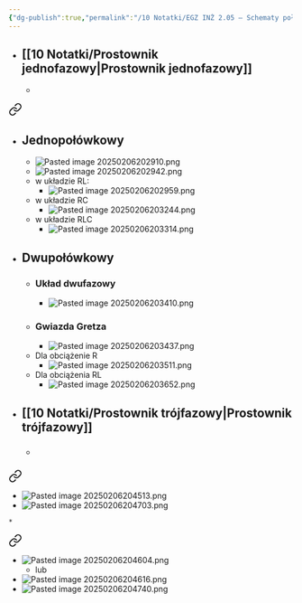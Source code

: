 ```yaml
---
{"dg-publish":true,"permalink":"/10 Notatki/EGZ INŻ 2.05 – Schematy połączeń, przebiegi czasowe napięć i prądów w układzie prostownikowym jednopołówkowym i trójfazowym/","tags":["wiedza/zettel"]}
---
```


* ## [[10 Notatki/Prostownik jednofazowy\|Prostownik jednofazowy]]
	* 
<div class="transclusion internal-embed is-loaded"><a class="markdown-embed-link" href="/10-notatki/prostownik-jednofazowy/" aria-label="Open link"><svg xmlns="http://www.w3.org/2000/svg" width="24" height="24" viewBox="0 0 24 24" fill="none" stroke="currentColor" stroke-width="2" stroke-linecap="round" stroke-linejoin="round" class="svg-icon lucide-link"><path d="M10 13a5 5 0 0 0 7.54.54l3-3a5 5 0 0 0-7.07-7.07l-1.72 1.71"></path><path d="M14 11a5 5 0 0 0-7.54-.54l-3 3a5 5 0 0 0 7.07 7.07l1.71-1.71"></path></svg></a><div class="markdown-embed">




* ## Jednopołówkowy
	* ![Pasted image 20250206202910.png](/img/user/80%20Zasoby/Pasted%20image%2020250206202910.png)
	* ![Pasted image 20250206202942.png](/img/user/80%20Zasoby/Pasted%20image%2020250206202942.png)
	* w układzie RL:
		* ![Pasted image 20250206202959.png](/img/user/80%20Zasoby/Pasted%20image%2020250206202959.png)
	* w układzie RC
		* ![Pasted image 20250206203244.png](/img/user/80%20Zasoby/Pasted%20image%2020250206203244.png)
	* w układzie RLC
		* ![Pasted image 20250206203314.png](/img/user/80%20Zasoby/Pasted%20image%2020250206203314.png)
* ## Dwupołówkowy
	* ### Układ dwufazowy
		* ![Pasted image 20250206203410.png](/img/user/80%20Zasoby/Pasted%20image%2020250206203410.png)
	* ### Gwiazda Gretza
		* ![Pasted image 20250206203437.png](/img/user/80%20Zasoby/Pasted%20image%2020250206203437.png)
	* Dla obciążenie R
		* ![Pasted image 20250206203511.png](/img/user/80%20Zasoby/Pasted%20image%2020250206203511.png)
	* Dla obciążenia RL
		* ![Pasted image 20250206203652.png](/img/user/80%20Zasoby/Pasted%20image%2020250206203652.png)

</div></div>

* ## [[10 Notatki/Prostownik trójfazowy\|Prostownik trójfazowy]]
	* ### 
<div class="transclusion internal-embed is-loaded"><a class="markdown-embed-link" href="/10-notatki/prostownik-trojfazowy-jednokierunkowy/" aria-label="Open link"><svg xmlns="http://www.w3.org/2000/svg" width="24" height="24" viewBox="0 0 24 24" fill="none" stroke="currentColor" stroke-width="2" stroke-linecap="round" stroke-linejoin="round" class="svg-icon lucide-link"><path d="M10 13a5 5 0 0 0 7.54.54l3-3a5 5 0 0 0-7.07-7.07l-1.72 1.71"></path><path d="M14 11a5 5 0 0 0-7.54-.54l-3 3a5 5 0 0 0 7.07 7.07l1.71-1.71"></path></svg></a><div class="markdown-embed">




* ![Pasted image 20250206204513.png](/img/user/80%20Zasoby/Pasted%20image%2020250206204513.png)
* ![Pasted image 20250206204703.png](/img/user/80%20Zasoby/Pasted%20image%2020250206204703.png)

</div></div>

	* 
<div class="transclusion internal-embed is-loaded"><a class="markdown-embed-link" href="/10-notatki/prostownik-trojfazowy-szesciopulsowy/" aria-label="Open link"><svg xmlns="http://www.w3.org/2000/svg" width="24" height="24" viewBox="0 0 24 24" fill="none" stroke="currentColor" stroke-width="2" stroke-linecap="round" stroke-linejoin="round" class="svg-icon lucide-link"><path d="M10 13a5 5 0 0 0 7.54.54l3-3a5 5 0 0 0-7.07-7.07l-1.72 1.71"></path><path d="M14 11a5 5 0 0 0-7.54-.54l-3 3a5 5 0 0 0 7.07 7.07l1.71-1.71"></path></svg></a><div class="markdown-embed">




* ![Pasted image 20250206204604.png](/img/user/80%20Zasoby/Pasted%20image%2020250206204604.png)
	* lub
* ![Pasted image 20250206204616.png](/img/user/80%20Zasoby/Pasted%20image%2020250206204616.png)
* ![Pasted image 20250206204740.png](/img/user/80%20Zasoby/Pasted%20image%2020250206204740.png)

</div></div>
